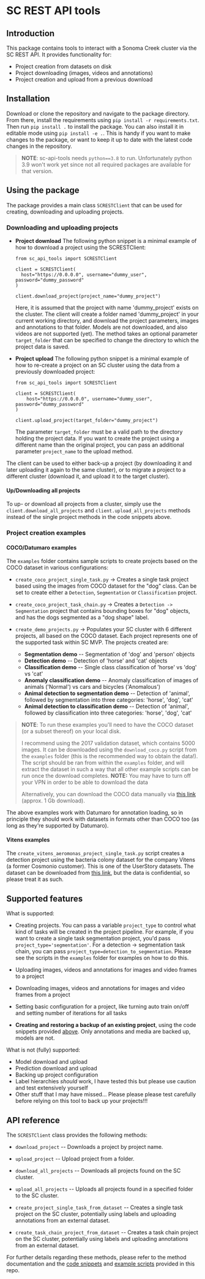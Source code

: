 # SC REST API tools 
## Introduction
This package contains tools to interact with a Sonoma Creek cluster via 
the SC REST API. It provides functionality for:
- Project creation from datasets on disk
- Project downloading (images, videos and annotations)
- Project creation and upload from a previous download

## Installation
Download or clone the repository and navigate to the package directory. From there, 
install the requirements using 
`pip install -r requirements.txt`. Then run `pip install .` to install the package. 
You can also install it in editable mode using `pip install -e .`. This is handy if
you want to make changes to the package, or want to keep it up to date with the 
latest code changes in the repository. 

> **NOTE**: sc-api-tools needs `python==3.8` to run. Unfortunately python 3.9 won't 
> work yet since not all required packages are available for that version.

## Using the package
The package provides a main class `SCRESTClient` that can be used for creating, downloading and
uploading projects. 
### Downloading and uploading projects
- **Project download** The following python snippet is a minimal example of how to 
  download a project using the SCRESTClient:

    ```
    from sc_api_tools import SCRESTClient
    
    client = SCRESTClient(
      host="https://0.0.0.0", username="dummy_user", password="dummy_password"
    )
    
    client.download_project(project_name="dummy_project")
    ```
  Here, it is assumed that the project with name 'dummy_project' exists on the cluster. 
  The client will create a folder named 'dummy_project' in your current working 
  directory, and download the project parameters, images and annotations to that folder. 
  Models are not downloaded, and also videos are not supported (yet). The method takes 
  an optional parameter `target_folder` that can be specified to change the 
  directory to which the project data is saved.


- **Project upload** The following python snippet is a minimal example of how to 
  re-create a project on an SC cluster using the data from a previously downloaded 
  project:
    ```
    from sc_api_tools import SCRESTClient
    
    client = SCRESTClient(
        host="https://0.0.0.0", username="dummy_user", password="dummy_password"
    )
    
    client.upload_project(target_folder="dummy_project")
    ```
  The parameter `target_folder` must be a valid path to the directory holding the 
  project data. If you want to create the project using a different name than the 
  original project, you can pass an additional parameter `project_name` to the upload 
  method.

The client can be used to either back-up a project (by downloading it and later 
uploading it again to the same cluster), or to migrate a project to a different cluster 
(download it, and upload it to the target cluster).

#### Up/Downloading all projects
To up- or download all projects from a cluster, simply use the 
`client.download_all_projects` and `client.upload_all_projects` methods instead of 
the single project methods in the code snippets above.

### Project creation examples
#### COCO/Datumaro examples
The `examples` folder contains sample scripts to create projects based on the 
COCO dataset in various configurations:

- `create_coco_project_single_task.py` -> Creates a single task project based using 
  the images from COCO dataset for the "dog" class. Can be set to create either a
  `Detection`, `Segmentation` or `Classification` project.
  

- `create_coco_project_task_chain.py` -> Creates a `Detection -> Segmentation` project that 
  contains bounding boxes for "dog" objects, and has the dogs segmented as a "dog shape"
  label.
  

- `create_demo_projects.py` -> Populates your SC cluster with 6 different projects, 
  all based on the COCO dataset. Each project represents one of the supported task 
  within SC MVP. The projects created are:
  
  - **Segmentation demo** -- Segmentation of 'dog' and 'person' objects
  - **Detection demo** -- Detection of 'horse' and 'cat' objects
  - **Classification demo** -- Single class classification of 'horse' vs 'dog' vs 'cat'
  - **Anomaly classification demo** -- Anomaly classification of images of animals 
    ('Normal') vs cars and bicycles ('Anomalous')
  - **Animal detection to segmentation demo** -- Detection of 'animal', followed by 
    segmentation into three categories: 'horse', 'dog', 'cat'
  - **Animal detection to classification demo** -- Detection of 'animal', followed by 
    classification into three categories: 'horse', 'dog', 'cat'
  
> **NOTE**: To run these examples you'll need to have the COCO dataset (or a subset thereof) on
> your local disk. 
> 
> I recommend using the 2017 validation dataset, which contains 5000 
> images. It can be downloaded using the `download_coco.py` script from the `examples` 
> folder (this is the recommended way to obtain the data!). The script should be ran 
> from within the `examples` folder, and will extract the dataset in such a way that 
> all other example scripts can be run once the download completes. **NOTE:** You may 
> have to turn off your VPN in order to be able to download the data
> 
> Alternatively, you can download the COCO data manually via
> [this link](http://images.cocodataset.org/zips/val2017.zip) (approx. 1 Gb download).

The above examples work with Datumaro for annotation loading, so in principle they 
should work with datasets in formats other than COCO too (as long as they're supported 
by Datumaro).

#### Vitens examples
The `create_vitens_aeromonas_project_single_task.py` script creates a detection project
using the bacteria colony dataset for the company Vitens (a former Cosmonio customer). 
This is one of the UserStory datasets. The dataset can be downloaded from 
[this link](https://intel.sharepoint.com/:u:/r/sites/user-story-dataset-sharing/Shared%20Documents/User%20Stories%20Datasets/Detection/Vitens%20Bacteria%20Counting/Vitens%20Aeromonas.zip?csf=1&web=1&e=wFXEle),
but the data is confidential, so please treat it as such.

## Supported features
What is supported:
- Creating projects. You can pass a variable `project_type` to control what kind of 
  tasks will be created in the project pipeline. For example, if you want to create a 
  single task segmentation project, you'd pass `project_type='segmentation'`. For a 
  detection -> segmentation task chain, you can pass 
  `project_type=detection_to_segmentation`. Please see the scripts in the `examples` 
  folder for examples on how to do this.
  
- Uploading images, videos and annotations for images and video frames to a project
  
- Downloading images, videos and annotations for images and video frames from a project
  
- Setting basic configuration for a project, like turning auto train on/off and 
  setting number of iterations for all tasks
  
- **Creating and restoring a backup of an existing project**, using the code 
  snippets provided [above](#downloading-and-uploading-projects). Only 
  annotations and media are backed up, models are not.
  
What is not (fully) supported:
- Model download and upload
- Prediction download and upload
- Backing up project configuration
- Label hierarchies *should* work, I have tested this but please use caution 
  and test extensively yourself
- Other stuff that I may have missed... Please please please test carefully before 
  relying on this tool to back up your projects!!!
  
## API reference
The `SCRESTClient` class provides the following methods:

- `download_project` -- Downloads a project by project name.
  
- `upload_project` -- Upload project from a folder.
  
- `download_all_projects` -- Downloads all projects found on the SC cluster.
  
- `upload_all_projects` -- Uploads all projects found in a specified folder to the SC 
  cluster.
  
- `create_project_single_task_from_dataset` -- Creates a single task project on the SC 
  cluster, potentially using labels and uploading annotations from an external dataset.
  
- `create_task_chain_project_from_dataset` -- Creates a task chain project on the SC 
  cluster, potentially using labels and uploading annotations from an external dataset.
  
For further details regarding these methods, please refer to the method documentation 
and the [code snippets](#downloading-and-uploading-projects) and 
[example scripts](#project-creation-examples) provided in this repo.